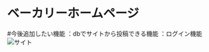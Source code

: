 # ベーカリーホームページ
#今後追加したい機能
：dbでサイトから投稿できる機能
：ログイン機能
![サイト](https://user-images.githubusercontent.com/112460501/192151664-97a417af-4e4b-444d-854a-797a55831851.png)
